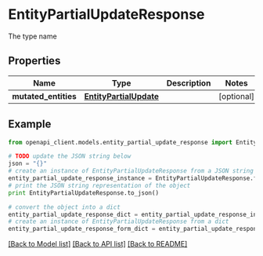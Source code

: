 # EntityPartialUpdateResponse

The type name

## Properties
Name | Type | Description | Notes
------------ | ------------- | ------------- | -------------
**mutated_entities** | [**EntityPartialUpdate**](EntityPartialUpdate.md) |  | [optional] 

## Example

```python
from openapi_client.models.entity_partial_update_response import EntityPartialUpdateResponse

# TODO update the JSON string below
json = "{}"
# create an instance of EntityPartialUpdateResponse from a JSON string
entity_partial_update_response_instance = EntityPartialUpdateResponse.from_json(json)
# print the JSON string representation of the object
print EntityPartialUpdateResponse.to_json()

# convert the object into a dict
entity_partial_update_response_dict = entity_partial_update_response_instance.to_dict()
# create an instance of EntityPartialUpdateResponse from a dict
entity_partial_update_response_form_dict = entity_partial_update_response.from_dict(entity_partial_update_response_dict)
```
[[Back to Model list]](../ccloud/README.md#documentation-for-models) [[Back to API list]](../ccloud/README.md#documentation-for-api-endpoints) [[Back to README]](../ccloud/README.md)


